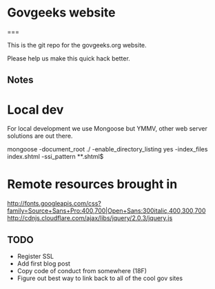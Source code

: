# Govgeeks website
===

This is the git repo for the govgeeks.org website.

Please help us make this quick hack better.

## Notes

# Local dev

For local development we use Mongoose but YMMV, other web server solutions are out there.

mongoose -document_root ./ -enable_directory_listing yes -index_files index.shtml -ssi_pattern **.shtml$

# Remote resources brought in
http://fonts.googleapis.com/css?family=Source+Sans+Pro:400,700|Open+Sans:300italic,400,300,700
http://cdnjs.cloudflare.com/ajax/libs/jquery/2.0.3/jquery.js

## TODO

- Register SSL
- Add first blog post
- Copy code of conduct from somewhere (18F)
- Figure out best way to link back to all of the cool gov sites
